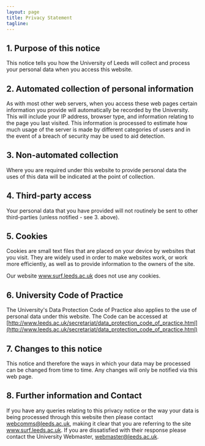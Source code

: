 ```yaml
---
layout: page
title: Privacy Statement
tagline: 
---
```


## 1. Purpose of this notice

This notice tells you how the University of Leeds will collect and process your personal data when you access this website.

## 2. Automated collection of personal information

As with most other web servers, when you access these web pages certain information you provide will automatically be recorded by the University. This will include your IP address, browser type, and information relating to the page you last visited. This information is processed to estimate how much usage of the server is made by different categories of users and in the event of a breach of security may be used to aid detection.

## 3. Non-automated collection

Where you are required under this website to provide personal data the uses of this data will be indicated at the point of collection.

## 4. Third-party access

Your personal data that you have provided will not routinely be sent to other third-parties (unless notified - see 3. above).

## 5. Cookies

Cookies are small text files that are placed on your device by websites that you visit. They are widely used in order to make websites work, or work more efficiently, as well as to provide information to the owners of the site.

Our website www.surf.leeds.ac.uk does not use any cookies.

## 6. University Code of Practice

The University's Data Protection Code of Practice also applies to the use of personal data under this website. The Code can be accessed at [http://www.leeds.ac.uk/secretariat/data_protection_code_of_practice.html](http://www.leeds.ac.uk/secretariat/data_protection_code_of_practice.html)

## 7. Changes to this notice

This notice and therefore the ways in which your data may be processed can be changed from time to time. Any changes will only be notified via this web page.

## 8. Further information and Contact

If you have any queries relating to this privacy notice or the way your data is being processed through this website then please contact [webcomms@leeds.ac.uk](mailto:webcomms@leeds.ac.uk), making it clear that you are referring to the site www.surf.leeds.ac.uk.  If you are dissatisfied with their response please contact the University Webmaster, [webmaster@leeds.ac.uk](mailto:webmaster@leeds.ac.uk). 